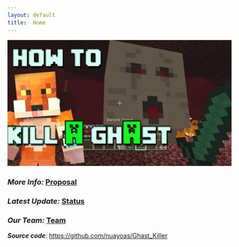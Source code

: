 ```yaml
---
layout: default
title:  Home
---
```

<div style="text-align:center"><img src="https://raw.githubusercontent.com/nuayoas/Ghast_Killer/main/index.jpg" width=600/></div>

### ***More Info:***  [Proposal](proposal.html)
  
### ***Latest Update:*** [Status](status.html)
  
### ***Our Team:*** [Team](team.html)

***Source code***: <a herf = "https://github.com/nuayoas/Ghast_Killer">https://github.com/nuayoas/Ghast_Killer </a>


